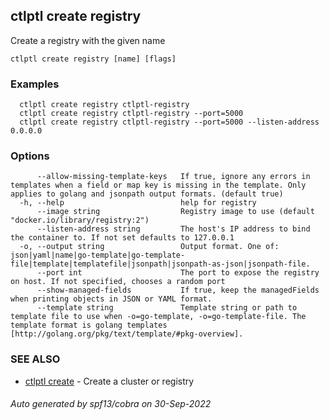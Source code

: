 ## ctlptl create registry

Create a registry with the given name

```
ctlptl create registry [name] [flags]
```

### Examples

```
  ctlptl create registry ctlptl-registry
  ctlptl create registry ctlptl-registry --port=5000
  ctlptl create registry ctlptl-registry --port=5000 --listen-address 0.0.0.0
```

### Options

```
      --allow-missing-template-keys   If true, ignore any errors in templates when a field or map key is missing in the template. Only applies to golang and jsonpath output formats. (default true)
  -h, --help                          help for registry
      --image string                  Registry image to use (default "docker.io/library/registry:2")
      --listen-address string         The host's IP address to bind the container to. If not set defaults to 127.0.0.1
  -o, --output string                 Output format. One of: json|yaml|name|go-template|go-template-file|template|templatefile|jsonpath|jsonpath-as-json|jsonpath-file.
      --port int                      The port to expose the registry on host. If not specified, chooses a random port
      --show-managed-fields           If true, keep the managedFields when printing objects in JSON or YAML format.
      --template string               Template string or path to template file to use when -o=go-template, -o=go-template-file. The template format is golang templates [http://golang.org/pkg/text/template/#pkg-overview].
```

### SEE ALSO

* [ctlptl create](ctlptl_create.md)	 - Create a cluster or registry

###### Auto generated by spf13/cobra on 30-Sep-2022

